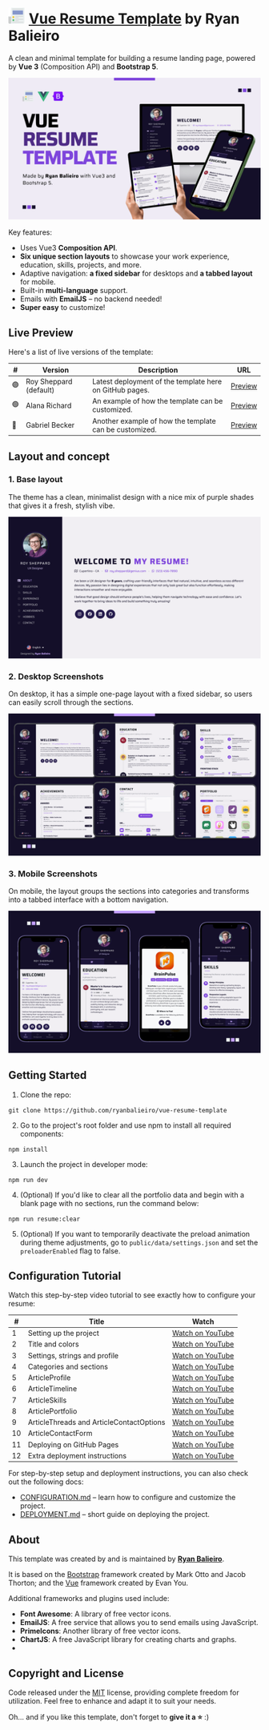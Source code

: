 # <img src="docs/assets/logo.png"><img src="docs/assets/spacer.png"> [Vue Resume Template](https://ryanbalieiro.github.io/vue-resume-template/) by Ryan Balieiro

A clean and minimal template for building a resume landing page, powered by **Vue 3** (Composition API) and **Bootstrap 5**.

![alt tag1](docs/assets/promo-1.png)

Key features:
- Uses Vue3 **Composition API**.
- **Six unique section layouts** to showcase your work experience, education, skills, projects, and more.
- Adaptive navigation: **a fixed sidebar** for desktops and **a tabbed layout** for mobile.
- Built-in **multi-language** support.
- Emails with **EmailJS** – no backend needed!
- **Super easy** to customize!

## Live Preview

Here's a list of live versions of the template:

| #     | Version                | Description                                              | URL                                                                  |
|-------|------------------------|----------------------------------------------------------|----------------------------------------------------------------------|
| 🟣    | Roy Sheppard (default) | Latest deployment of the template here on GitHub pages.  | [Preview](https://ryanbalieiro.github.io/vue-resume-template/)       | 
| 🟢    | Alana Richard          | An example of how the template can be customized.        | [Preview](https://ryansandbox.github.io/alana-richard-vue-resume/)   |  
| 🔵    | Gabriel Becker         | Another example of how the template can be customized.   | [Preview](https://ryansandbox.github.io/gabriel-becker-vue-resume/)  |

## Layout and concept

### 1. Base layout
The theme has a clean, minimalist design with a nice mix of purple shades that gives it a fresh, stylish vibe.

![alt tag1](docs/assets/promo-4.png)

### 2. Desktop Screenshots
On desktop, it has a simple one-page layout with a fixed sidebar, so users can easily scroll through the sections.

![alt tag1](docs/assets/promo-2.png)

### 3. Mobile Screenshots
On mobile, the layout groups the sections into categories and transforms into a tabbed interface with a bottom navigation.

![alt tag1](docs/assets/promo-3.png)

## Getting Started

1. Clone the repo:
```
git clone https://github.com/ryanbalieiro/vue-resume-template
```

2. Go to the project's root folder and use npm to install all required components:
```
npm install
```

3. Launch the project in developer mode:
```
npm run dev
```

4. (Optional) If you'd like to clear all the portfolio data and begin with a blank page with no sections, run the command below:
```
npm run resume:clear
```

5. (Optional) If you want to temporarily deactivate the preload animation during theme adjustments, go to `public/data/settings.json` and set the `preloaderEnabled` flag to false.

## Configuration Tutorial

Watch this step-by-step video tutorial to see exactly how to configure your resume:

| #   | Title                                    | Watch                                                                    |
|-----|------------------------------------------|--------------------------------------------------------------------------|
| 1   | Setting up the project                   | [Watch on YouTube](https://www.youtube.com/watch?v=QvQQK81xljw&t=0m00s)  |
| 2   | Title and colors                         | [Watch on YouTube](https://www.youtube.com/watch?v=QvQQK81xljw&t=1m31s)  |
| 3   | Settings, strings and profile            | [Watch on YouTube](https://www.youtube.com/watch?v=QvQQK81xljw&t=4m20s)  |
| 4   | Categories and sections                  | [Watch on YouTube](https://www.youtube.com/watch?v=QvQQK81xljw&t=7m37s)  |
| 5   | ArticleProfile                           | [Watch on YouTube](https://www.youtube.com/watch?v=QvQQK81xljw&t=10m33s) |
| 6   | ArticleTimeline                          | [Watch on YouTube](https://www.youtube.com/watch?v=QvQQK81xljw&t=14m12s) |
| 7   | ArticleSkills                            | [Watch on YouTube](https://www.youtube.com/watch?v=QvQQK81xljw&t=18m00s) |
| 8   | ArticlePortfolio                         | [Watch on YouTube](https://www.youtube.com/watch?v=QvQQK81xljw&t=22m38s) |
| 9   | ArticleThreads and ArticleContactOptions | [Watch on YouTube](https://www.youtube.com/watch?v=QvQQK81xljw&t=25m36s) |
| 10  | ArticleContactForm                       | [Watch on YouTube](https://www.youtube.com/watch?v=QvQQK81xljw&t=29m44s) |
| 11  | Deploying on GitHub Pages                | [Watch on YouTube](https://www.youtube.com/watch?v=QvQQK81xljw&t=34m05s) |
| 12  | Extra deployment instructions            | [Watch on YouTube](https://www.youtube.com/watch?v=QvQQK81xljw&t=36m20s) |   

For step-by-step setup and deployment instructions, you can also check out the following docs:
- [CONFIGURATION.md](./docs/CONFIGURATION.md) – learn how to configure and customize the project.
- [DEPLOYMENT.md](./docs/DEPLOYMENT.md) – short guide on deploying the project.

## About

This template was created by and is maintained by **[Ryan Balieiro](https://ryanbalieiro.com/)**.

It is based on the [Bootstrap](https://getbootstrap.com/) framework created by Mark Otto and Jacob Thorton; and the [Vue](https://vuejs.org/) framework created by Evan You.

Additional frameworks and plugins used include:
- **Font Awesome**: A library of free vector icons.
- **EmailJS**: A free service that allows you to send emails using JavaScript.
- **PrimeIcons**: Another library of free vector icons.
- **ChartJS**: A free JavaScript library for creating charts and graphs.
- 
## Copyright and License

Code released under the [MIT](https://opensource.org/license/mit) license, providing complete freedom for utilization. Feel free to enhance and adapt it to suit your needs.

Oh... and if you like this template, don't forget to **give it a ⭐** :)